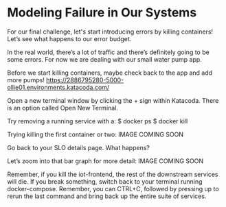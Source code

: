 # Modeling Failure in Our Systems

For our final challenge, let's start introducing errors by killing containers! Let’s see what happens to our error budget. 
 
In the real world, there’s a lot of traffic and there’s definitely going to be some errors. 
For now we are dealing with our small water pump app. 

Before we start killing containers, maybe check back to the app and add more pumps! https://2886795280-5000-ollie01.environments.katacoda.com/
 
Open a new terminal window by clicking the + sign within Katacoda. There is an option called Open New Terminal.
 
Try removing a running service with a:
$ docker ps
$ docker kill <containerid>
 
Trying killing the first container or two: 
IMAGE COMING SOON
 
Go back to your SLO details page. What happens? 

 
Let’s zoom into that bar graph for more detail: 
IMAGE COMING SOON

Remember, if you kill the iot-frontend, the rest of the downstream services will die.
If you break something, switch back to your terminal running docker-compose. Remember, you can CTRL+C, followed by pressing up to rerun the last command and bring back up the entire suite of services.

